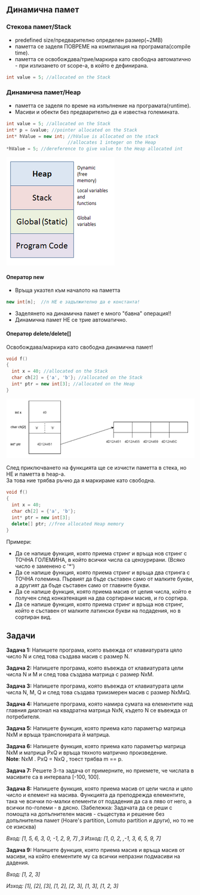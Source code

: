 ## Динамична памет

### Стекова памет/Stack
- predefined size/предварително определен размер(~2MB)
- паметта се заделя ПОВРЕМЕ на компилация на програмата(compile time).
- паметта се освобождава/трие/маркира като свободна автоматично - при излизането от scope-а, в който е дефинирана.

```c++
int value = 5; //allocated on the Stack
```

### Динамична памет/Heap
- паметта се заделя по време на изпълнение на програмата(runtime).
- Масиви и обекти без предварително да е известна големината.

```c++
int value = 5; //allocated on the Stack
int* p = &value; //pointer allocated on the Stack
int* hValue = new int; //hValue is allocated on the stack
                       //allocates 1 integer on the Heap
*hValue = 5; //dereference to give value to the Heap allocated int
```

![Memory](images/Memory.png)

#### Оператор **new**
- Връща указтел към началото на паметта

```c++
new int[n];  //n НЕ е задължително да е константа!
```

- Заделянето на динамична памет е много "бавна" операция!!
- Динамична памет НЕ се трие автоматично.

#### Оператор delete/delete[]
Oсвобождава/маркира като свободна динамична памет! <br />

```c++
void f()
{
  int x = 40; //allocated on the Stack
  char ch[2] = {'a', 'b'}; //allocated on the Stack
  int* ptr = new int[3]; //allocated on the Heap
}
```

![Memory-Leak-example](images/exampleMemoryLeak.png)

След приключването на функцията ще се изчисти паметта в стека, но НЕ и паметта в heap-а. <br />
За това ние трябва ръчно да я маркираме като свободна. <br />

```c++
void f()
{
  int x = 40;
  char ch[2] = {'a', 'b'};
  int* ptr = new int[3];
  delete[] ptr; //free allocated Heap memory
}
```

Примери:

 - Да се напише функция, която приема стринг и връща нов стринг с ТОЧНА ГОЛЕМИНА, в който всички числа са цензурирани. (Всяко число е заменено с '*')
 - Да се напише функция, която приема стринг и връща два стринга с ТОЧНА големина. Първият да бъде съставен само от малките букви, а другият да бъде съставен само от главните букви.
 - Да се напише функция, която приема масив от целия числа, който е получен след конкатенация на два сортирани масив, и го сортира.
 - Да се напише функция, която приема стринг и връща нов стринг, който е съставен от малките латински букви на подадения, но в сортиран вид.

## Задачи

**Задача 1:** Напишете програма, която въвежда от клавиатурата цяло число N и след това създава масив с размер N.

**Задача 2:** Напишете програма, която въвежда от клавиатурата цели числа N и M и след това създава матрица с размер NxM.

**Задача 3:** Напишете програма, която въвежда от клавиатурата цели числа N, M, Q и след това създава триизмерен масив с размер NxMxQ.

**Задача 4:** Напишете програма, която намира сумата на елементите над главния диагонал на квадратна матрица NxN, където N се въвежда от потребителя.

**Задача 5:** Напишете функция, която приема като параметър матрица NxM и връща транспонирата й матрица.

**Задача 6:** Напишете функция, която приема като параметър матрица NxM и матрица PxQ и връща тяхното матрично произведение. <br />
**Note**: NxM . PxQ = NxQ , тоест трябва m == p.

**Задача 7:** Решете 3-та задача от примерните, но приемете, че числата в масивите са в интервала [-100, 100].

**Задача 8:** Напишете функция, която приема масив от цели числа и цяло число и елемент на масива. Функцията да преподрежда елементите, така че всички по-малки елементи от подадения да са в ляво от него, а всички по-големи - в дясно. (Забележка: Задачата да се реши с помощта на допълнителен масив - същестува и решение без допълнителна памет (Hoare's partition, Lomuto partition и други), но то не се изисква)

*Вход: [1, 5, 6, 3, 0, -1, 2, 9, 7] ,3* *Изход: [1, 0, 2, ,-1, 3, 6, 5, 9, 7]*


**Задача 9:** Напишете функция, която приема масив и връща масив от масиви, на който елементите му са всички непразни подмасиви на дадения.

*Вход: [1, 2, 3]* 

*Изход: [1], [2], [3], [1, 2], [2, 3], [1, 3], [1, 2, 3]*
